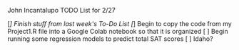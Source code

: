 John Incantalupo
TODO List for 2/27

[*] Finish stuff from last week's To-Do List
[*] Begin to copy the code from my Project1.R file into a Google Colab notebook so that it is organized
[ ] Begin running some regression models to predict total SAT scores
[ ] Idaho?